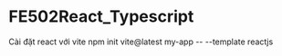 # FE502React_Typescript
Cài đặt react với vite
npm init vite@latest my-app -- --template reactjs




